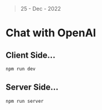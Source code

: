 > 25 - Dec - 2022

# Chat with OpenAI

## Client Side...
```
npm run dev
```


## Server Side...
```
npm run server
```
